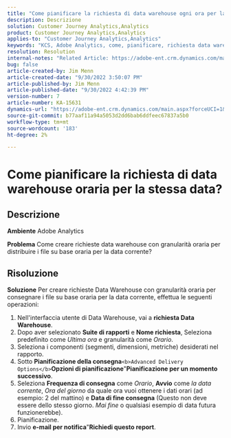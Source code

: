```yaml
---
title: "Come pianificare la richiesta di data warehouse ogni ora per la stessa data?"
description: Descrizione
solution: Customer Journey Analytics,Analytics
product: Customer Journey Analytics,Analytics
applies-to: "Customer Journey Analytics,Analytics"
keywords: "KCS, Adobe Analytics, come, pianificare, richiesta data warehouse oraria, stessa data"
resolution: Resolution
internal-notes: "Related Article: https://adobe-ent.crm.dynamics.com/main.aspx?appid=c8f3a4cd-a068-e911-a957-000d3a34e00b&pagetype=entityrecord&etn=knowledgearticle&id=b5d08a45-cea0-ea11-a812-000d3a303484"
bug: false
article-created-by: Jim Menn
article-created-date: "9/30/2022 3:50:07 PM"
article-published-by: Jim Menn
article-published-date: "9/30/2022 4:42:39 PM"
version-number: 7
article-number: KA-15631
dynamics-url: "https://adobe-ent.crm.dynamics.com/main.aspx?forceUCI=1&pagetype=entityrecord&etn=knowledgearticle&id=ce7a4b8d-d740-ed11-9db1-0022480866ad"
source-git-commit: b77aaf11a94a5053d2dd6bab6ddfeec67837a5b0
workflow-type: tm+mt
source-wordcount: '183'
ht-degree: 2%

---
```


# Come pianificare la richiesta di data warehouse oraria per la stessa data?

## Descrizione


<b>Ambiente</b>
Adobe Analytics

<b>Problema</b>
Come creare richieste data warehouse con granularità oraria per distribuire i file su base oraria per la data corrente?


## Risoluzione


<b>Soluzione</b>
Per creare richieste Data Warehouse con granularità oraria per consegnare i file su base oraria per la data corrente, effettua le seguenti operazioni:

1. Nell&#39;interfaccia utente di Data Warehouse, vai a <b>richiesta Data Warehouse</b>.
2. Dopo aver selezionato <b>Suite di rapporti</b> e <b>Nome richiesta</b>, Seleziona predefinito come *Ultima ora* e granularità come *Orario*.
3. Seleziona i componenti (segmenti, dimensioni, metriche) desiderati nel rapporto.
4. Sotto <b>Pianificazione della consegna</b>``<b>Advanced Delivery Options</b>``<b>Opzioni di pianificazione</b>&quot;<b>Pianificazione per un momento successivo</b>.
5. Seleziona <b>Frequenza di consegna</b> come *Orario*, <b>Avvio</b> come *la data corrente*, *Ora del giorno* da quale ora vuoi ottenere i dati orari (ad esempio: 2 del mattino) e <b>Data di fine consegna</b> (Questo non deve essere dello stesso giorno. *Mai fine* o qualsiasi esempio di data futura funzionerebbe).
6. Pianificazione.
7. Invio <b>e-mail per notifica</b>&quot;<b>Richiedi questo report</b>.

